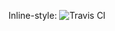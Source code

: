 Inline-style: 
![](https://travis-ci.org/ArneSchoonvliet/LifetimeScoping.svg?branch=master "Travis CI")
